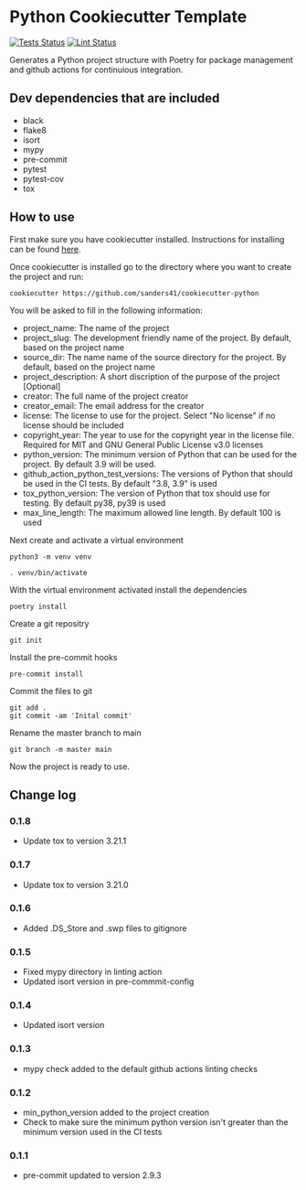 # Python Cookiecutter Template

[![Tests Status](https://github.com/sanders41/cookiecutter-python/workflows/Testing/badge.svg?branch=main&event=push)](https://github.com/sanders41/cookiecutter-python/actions?query=workflow%3ATesting+branch%3Amain+event%3Apush)
[![Lint Status](https://github.com/sanders41/cookiecutter-python/workflows/Linting/badge.svg?branch=main&event=push)](https://github.com/sanders41/cookiecutter-python/actions?query=workflow%3ALinting+branch%3Amain+event%3Apush)

Generates a Python project structure with Poetry for package management and github actions for continuious integration.

## Dev dependencies that are included

- black
- flake8
- isort
- mypy
- pre-commit
- pytest
- pytest-cov
- tox

## How to use

First make sure you have cookiecutter installed. Instructions for installing can be found [here](https://cookiecutter.readthedocs.io/en/1.7.2/installation.html).

Once cookiecutter is installed go to the directory where you want to create the project and run:

```
cookiecutter https://github.com/sanders41/cookiecutter-python
```

You will be asked to fill in the following information:
  -  project_name: The name of the project
  -  project_slug: The development friendly name of the project. By default, based on the project name
  -  source_dir: The name name of the source directory for the project. By default, based on the project name
  -  project_description: A short discription of the purpose of the project [Optional]
  -  creator: The full name of the project creator
  -  creator_email: The email address for the creator
  -  license: The license to use for the project. Select "No license" if no license should be included
  -  copyright_year: The year to use for the copyright year in the license file. Required for MIT and GNU General Public License v3.0 licenses
  -  python_version: The minimum version of Python that can be used for the project. By default 3.9 will be used.
  -  github_action_python_test_versions: The versions of Python that should be used in the CI tests. By default "3.8, 3.9" is used
  -  tox_python_version: The version of Python that tox should use for testing. By default py38, py39 is used
  -  max_line_length: The maximum allowed line length. By default 100 is used

Next create and activate a virtual environment

```
python3 -m venv venv
```

```
. venv/bin/activate
```

With the virtual environment activated install the dependencies

```
poetry install
```

Create a git repositry

```
git init
```

Install the pre-commit hooks

```
pre-commit install
```

Commit the files to git

```
git add .
git commit -am 'Inital commit'
```

Rename the master branch to main

```
git branch -m master main
```

Now the project is ready to use.

## Change log

### 0.1.8

- Update tox to version 3.21.1

### 0.1.7

- Update tox to version 3.21.0

### 0.1.6

- Added .DS_Store and .swp files to gitignore

### 0.1.5

- Fixed mypy directory in linting action
- Updated isort version in pre-commmit-config

### 0.1.4

- Updated isort version

### 0.1.3

- mypy check added to the default github actions linting checks

### 0.1.2

- min_python_version added to the project creation
- Check to make sure the minimum python version isn't greater than the minimum version used in
  the CI tests

### 0.1.1

- pre-commit updated to version 2.9.3
